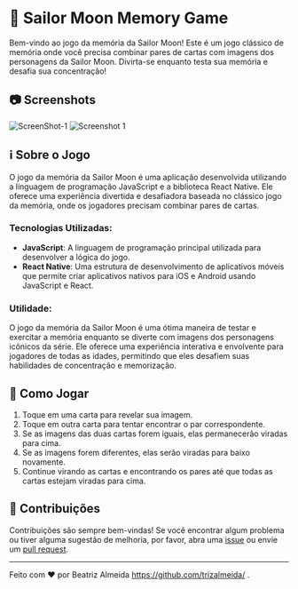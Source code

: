 # 🌙 Sailor Moon Memory Game

Bem-vindo ao jogo da memória da Sailor Moon! Este é um jogo clássico de memória onde você precisa combinar pares de cartas com imagens dos personagens da Sailor Moon. Divirta-se enquanto testa sua memória e desafia sua concentração!

## 📷 Screenshots

![ScreenShot-1](https://github.com/trizalmeida/jogo-da-memoria-react-native/assets/143958966/93d42f53-59ca-4115-a491-5a3e75e3c74d)
![Screenshot 1](screenshots/screenshot1.png)

## ℹ️ Sobre o Jogo

O jogo da memória da Sailor Moon é uma aplicação desenvolvida utilizando a linguagem de programação JavaScript e a biblioteca React Native. Ele oferece uma experiência divertida e desafiadora baseada no clássico jogo da memória, onde os jogadores precisam combinar pares de cartas.

### Tecnologias Utilizadas:

- **JavaScript**: A linguagem de programação principal utilizada para desenvolver a lógica do jogo.
- **React Native**: Uma estrutura de desenvolvimento de aplicativos móveis que permite criar aplicativos nativos para iOS e Android usando JavaScript e React.

### Utilidade:

O jogo da memória da Sailor Moon é uma ótima maneira de testar e exercitar a memória enquanto se diverte com imagens dos personagens icônicos da série. Ele oferece uma experiência interativa e envolvente para jogadores de todas as idades, permitindo que eles desafiem suas habilidades de concentração e memorização.

## 🚀 Como Jogar

1. Toque em uma carta para revelar sua imagem.
2. Toque em outra carta para tentar encontrar o par correspondente.
3. Se as imagens das duas cartas forem iguais, elas permanecerão viradas para cima.
4. Se as imagens forem diferentes, elas serão viradas para baixo novamente.
5. Continue virando as cartas e encontrando os pares até que todas as cartas estejam viradas para cima.

## 🤝 Contribuições

Contribuições são sempre bem-vindas! Se você encontrar algum problema ou tiver alguma sugestão de melhoria, por favor, abra uma [issue](link-da-página-de-issues) ou envie um [pull request](link-do-repositório/pulls).

---

Feito com ❤️ por Beatriz Almeida https://github.com/trizalmeida/ .
